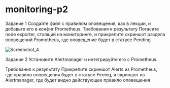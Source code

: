 # monitoring-p2

Задание 1
Создайте файл с правилом оповещения, как в лекции, и добавьте его в конфиг Prometheus.
Требования к результату
 Погасите node exporter, стоящий на мониторинге, и прикрепите скриншот раздела оповещений Prometheus, где оповещение будет в статусе Pending

![Screenshot_4](https://github.com/user-attachments/assets/a0410efb-21b8-4912-be06-498c01a15126)


Задание 2
Установите Alertmanager и интегрируйте его с Prometheus.

Требования к результату
 Прикрепите скриншот Alerts из Prometheus, где правило оповещения будет в статусе Fireing, и скриншот из Alertmanager, где будет видно действующее правило оповещения

